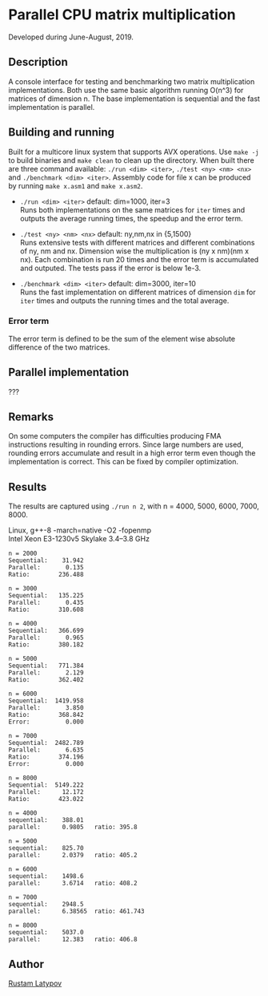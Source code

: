 # Parallel CPU matrix multiplication 

Developed during June-August, 2019.


## Description

A console interface for testing and benchmarking two matrix multiplication implementations. Both use the same basic algorithm running O(n^3) for matrices of dimension n. The base implementation is sequential and the fast implementation is parallel. 


## Building and running

Built for a multicore linux system that supports AVX operations. Use `make -j` to build binaries and `make clean` to clean up the directory. When built there are three command available: `./run <dim> <iter>`, `./test <ny> <nm> <nx>` and `./benchmark <dim> <iter>`. Assembly code for file x can be produced by running `make x.asm1` and `make x.asm2`.

- `./run <dim> <iter>` default: dim=1000, iter=3 <br/>
Runs both implementations on the same matrices for `iter` times and outputs the average running times, the speedup and the error term.

- `./test <ny> <nm> <nx>` default: ny,nm,nx in {5,1500} <br/>
Runs extensive tests with different matrices and different combinations of ny, nm and nx. Dimension wise the multiplication is (ny x nm)(nm x nx). Each combination is run 20 times and the error term is accumulated and outputed. The tests pass if the error is below 1e-3. 

- `./benchmark <dim> <iter>` default: dim=3000, iter=10 <br/>
Runs the fast implementation on different matrices of dimension `dim` for `iter` times and outputs the running times and the total average. 

### Error term
The error term is defined to be the sum of the element wise absolute difference of the two matrices.


## Parallel implementation
???


## Remarks
On some computers the compiler has difficulties producing FMA instructions resulting in rounding errors. Since large numbers are used, rounding errors accumulate and result in a high error term even though the implementation is correct. This can be fixed by compiler optimization. 


## Results
The results are captured using `./run n 2`, with n = 4000, 5000, 6000, 7000, 8000. 

Linux, g++-8 -march=native -O2 -fopenmp <br/>
Intel Xeon E3-1230v5 Skylake 3.4–3.8 GHz

```
n = 2000
Sequential:    31.942 
Parallel:       0.135
Ratio:        236.488

n = 3000
Sequential:   135.225 
Parallel:       0.435 
Ratio:        310.608

n = 4000
Sequential:   366.699 
Parallel:       0.965 
Ratio:        380.182 

n = 5000
Sequential:   771.384 
Parallel:       2.129 
Ratio:        362.402 

n = 6000
Sequential:  1419.958 
Parallel:       3.850 
Ratio:        368.842
Error:          0.000

n = 7000
Sequential:  2482.789 
Parallel:       6.635 
Ratio:        374.196 
Error:          0.000

n = 8000
Sequential:  5149.222 
Parallel:      12.172 
Ratio:        423.022 

n = 4000
sequential:    388.01
parallel:      0.9805	ratio: 395.8

n = 5000
sequential:    825.70
parallel:      2.0379   ratio: 405.2

n = 6000
sequential:    1498.6 
parallel:      3.6714	ratio: 408.2
  
n = 7000
sequential:    2948.5
parallel:      6.38565	ratio: 461.743

n = 8000
sequential:    5037.0
parallel:      12.383 	ratio: 406.8     
```


## Author

[Rustam Latypov](mailto:rustam.latypov@aalto.fi)
